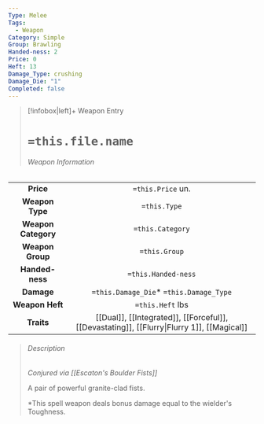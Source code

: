 ```yaml
---
Type: Melee
Tags:
  - Weapon
Category: Simple
Group: Brawling
Handed-ness: 2
Price: 0
Heft: 13
Damage_Type: crushing
Damage_Die: "1"
Completed: false
---
```

> [!infobox|left]+ Weapon Entry
> # `=this.file.name`
> ###### Weapon Information
|                     |                                                                                            |
|:-------------------:|:------------------------------------------------------------------------------------------:|
|      **Price**      |                                     `=this.Price` un.                                      |
|   **Weapon Type**   |                                        `=this.Type`                                        |
| **Weapon Category** |                                      `=this.Category`                                      |
|  **Weapon Group**   |                                       `=this.Group`                                        |
|   **Handed-ness**   |                                    `=this.Handed-ness`                                     |
|     **Damage**      |                           `=this.Damage_Die`* `=this.Damage_Type`                           |
|   **Weapon Heft**   |                                      `=this.Heft` lbs                                      |
|     **Traits**      | [[Dual]], [[Integrated]], [[Forceful]], [[Devastating]], [[Flurry\|Flurry 1]], [[Magical]] |
> ###### *Description*
> *Conjured via [[Escaton's Boulder Fists]]*
> 
> A pair of powerful granite-clad fists. 
> 
> *This spell weapon deals bonus damage equal to the wielder's Toughness.
